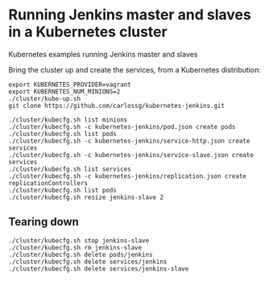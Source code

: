 Running Jenkins master and slaves in a Kubernetes cluster
==================

Kubernetes examples running Jenkins master and slaves

Bring the cluster up and create the services, from a Kubernetes distribution:

    export KUBERNETES_PROVIDER=vagrant
    export KUBERNETES_NUM_MINIONS=2
    ./cluster/kube-up.sh
    git clone https://github.com/carlossg/kubernetes-jenkins.git

    ./cluster/kubecfg.sh list minions
    ./cluster/kubecfg.sh -c kubernetes-jenkins/pod.json create pods
    ./cluster/kubecfg.sh list pods
    ./cluster/kubecfg.sh -c kubernetes-jenkins/service-http.json create services
    ./cluster/kubecfg.sh -c kubernetes-jenkins/service-slave.json create services
    ./cluster/kubecfg.sh list services
    ./cluster/kubecfg.sh -c kubernetes-jenkins/replication.json create replicationControllers
    ./cluster/kubecfg.sh list pods
    ./cluster/kubecfg.sh resize jenkins-slave 2


## Tearing down

    ./cluster/kubecfg.sh stop jenkins-slave
    ./cluster/kubecfg.sh rm jenkins-slave
    ./cluster/kubecfg.sh delete pods/jenkins
    ./cluster/kubecfg.sh delete services/jenkins
    ./cluster/kubecfg.sh delete services/jenkins-slave
